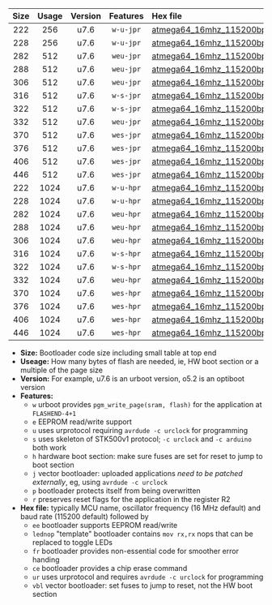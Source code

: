 |Size|Usage|Version|Features|Hex file|
|:-:|:-:|:-:|:-:|:--|
|222|256|u7.6|`w-u-jpr`|[atmega64_16mhz_115200bps_ur_vbl.hex](https://raw.githubusercontent.com/stefanrueger/urboot/main//atmega64_16mhz_115200bps_ur_vbl.hex)|
|228|256|u7.6|`w-u-jpr`|[atmega64_16mhz_115200bps_lednop_ur_vbl.hex](https://raw.githubusercontent.com/stefanrueger/urboot/main//atmega64_16mhz_115200bps_lednop_ur_vbl.hex)|
|282|512|u7.6|`weu-jpr`|[atmega64_16mhz_115200bps_ee_ur_vbl.hex](https://raw.githubusercontent.com/stefanrueger/urboot/main//atmega64_16mhz_115200bps_ee_ur_vbl.hex)|
|288|512|u7.6|`weu-jpr`|[atmega64_16mhz_115200bps_ee_lednop_ur_vbl.hex](https://raw.githubusercontent.com/stefanrueger/urboot/main//atmega64_16mhz_115200bps_ee_lednop_ur_vbl.hex)|
|306|512|u7.6|`weu-jpr`|[atmega64_16mhz_115200bps_ee_lednop_fr_ur_vbl.hex](https://raw.githubusercontent.com/stefanrueger/urboot/main//atmega64_16mhz_115200bps_ee_lednop_fr_ur_vbl.hex)|
|316|512|u7.6|`w-s-jpr`|[atmega64_16mhz_115200bps_vbl.hex](https://raw.githubusercontent.com/stefanrueger/urboot/main//atmega64_16mhz_115200bps_vbl.hex)|
|322|512|u7.6|`w-s-jpr`|[atmega64_16mhz_115200bps_lednop_vbl.hex](https://raw.githubusercontent.com/stefanrueger/urboot/main//atmega64_16mhz_115200bps_lednop_vbl.hex)|
|332|512|u7.6|`weu-jpr`|[atmega64_16mhz_115200bps_ee_lednop_fr_ce_ur_vbl.hex](https://raw.githubusercontent.com/stefanrueger/urboot/main//atmega64_16mhz_115200bps_ee_lednop_fr_ce_ur_vbl.hex)|
|370|512|u7.6|`wes-jpr`|[atmega64_16mhz_115200bps_ee_vbl.hex](https://raw.githubusercontent.com/stefanrueger/urboot/main//atmega64_16mhz_115200bps_ee_vbl.hex)|
|376|512|u7.6|`wes-jpr`|[atmega64_16mhz_115200bps_ee_lednop_vbl.hex](https://raw.githubusercontent.com/stefanrueger/urboot/main//atmega64_16mhz_115200bps_ee_lednop_vbl.hex)|
|406|512|u7.6|`wes-jpr`|[atmega64_16mhz_115200bps_ee_lednop_fr_vbl.hex](https://raw.githubusercontent.com/stefanrueger/urboot/main//atmega64_16mhz_115200bps_ee_lednop_fr_vbl.hex)|
|446|512|u7.6|`wes-jpr`|[atmega64_16mhz_115200bps_ee_lednop_fr_ce_vbl.hex](https://raw.githubusercontent.com/stefanrueger/urboot/main//atmega64_16mhz_115200bps_ee_lednop_fr_ce_vbl.hex)|
|222|1024|u7.6|`w-u-hpr`|[atmega64_16mhz_115200bps_ur.hex](https://raw.githubusercontent.com/stefanrueger/urboot/main//atmega64_16mhz_115200bps_ur.hex)|
|228|1024|u7.6|`w-u-hpr`|[atmega64_16mhz_115200bps_lednop_ur.hex](https://raw.githubusercontent.com/stefanrueger/urboot/main//atmega64_16mhz_115200bps_lednop_ur.hex)|
|282|1024|u7.6|`weu-hpr`|[atmega64_16mhz_115200bps_ee_ur.hex](https://raw.githubusercontent.com/stefanrueger/urboot/main//atmega64_16mhz_115200bps_ee_ur.hex)|
|288|1024|u7.6|`weu-hpr`|[atmega64_16mhz_115200bps_ee_lednop_ur.hex](https://raw.githubusercontent.com/stefanrueger/urboot/main//atmega64_16mhz_115200bps_ee_lednop_ur.hex)|
|306|1024|u7.6|`weu-hpr`|[atmega64_16mhz_115200bps_ee_lednop_fr_ur.hex](https://raw.githubusercontent.com/stefanrueger/urboot/main//atmega64_16mhz_115200bps_ee_lednop_fr_ur.hex)|
|316|1024|u7.6|`w-s-hpr`|[atmega64_16mhz_115200bps.hex](https://raw.githubusercontent.com/stefanrueger/urboot/main//atmega64_16mhz_115200bps.hex)|
|322|1024|u7.6|`w-s-hpr`|[atmega64_16mhz_115200bps_lednop.hex](https://raw.githubusercontent.com/stefanrueger/urboot/main//atmega64_16mhz_115200bps_lednop.hex)|
|332|1024|u7.6|`weu-hpr`|[atmega64_16mhz_115200bps_ee_lednop_fr_ce_ur.hex](https://raw.githubusercontent.com/stefanrueger/urboot/main//atmega64_16mhz_115200bps_ee_lednop_fr_ce_ur.hex)|
|370|1024|u7.6|`wes-hpr`|[atmega64_16mhz_115200bps_ee.hex](https://raw.githubusercontent.com/stefanrueger/urboot/main//atmega64_16mhz_115200bps_ee.hex)|
|376|1024|u7.6|`wes-hpr`|[atmega64_16mhz_115200bps_ee_lednop.hex](https://raw.githubusercontent.com/stefanrueger/urboot/main//atmega64_16mhz_115200bps_ee_lednop.hex)|
|406|1024|u7.6|`wes-hpr`|[atmega64_16mhz_115200bps_ee_lednop_fr.hex](https://raw.githubusercontent.com/stefanrueger/urboot/main//atmega64_16mhz_115200bps_ee_lednop_fr.hex)|
|446|1024|u7.6|`wes-hpr`|[atmega64_16mhz_115200bps_ee_lednop_fr_ce.hex](https://raw.githubusercontent.com/stefanrueger/urboot/main//atmega64_16mhz_115200bps_ee_lednop_fr_ce.hex)|

- **Size:** Bootloader code size including small table at top end
- **Useage:** How many bytes of flash are needed, ie, HW boot section or a multiple of the page size
- **Version:** For example, u7.6 is an urboot version, o5.2 is an optiboot version
- **Features:**
  + `w` urboot provides `pgm_write_page(sram, flash)` for the application at `FLASHEND-4+1`
  + `e` EEPROM read/write support
  + `u` uses urprotocol requiring `avrdude -c urclock` for programming
  + `s` uses skeleton of STK500v1 protocol; `-c urclock` and `-c arduino` both work
  + `h` hardware boot section: make sure fuses are set for reset to jump to boot section
  + `j` vector bootloader: uploaded applications *need to be patched externally*, eg, using `avrdude -c urclock`
  + `p` bootloader protects itself from being overwritten
  + `r` preserves reset flags for the application in the register R2
- **Hex file:** typically MCU name, oscillator frequency (16 MHz default) and baud rate (115200 default) followed by
  + `ee` bootloader supports EEPROM read/write
  + `lednop` "template" bootloader contains `mov rx,rx` nops that can be replaced to toggle LEDs
  + `fr` bootloader provides non-essential code for smoother error handing
  + `ce` bootloader provides a chip erase command
  + `ur` uses urprotocol and requires `avrdude -c urclock` for programming
  + `vbl` vector bootloader: set fuses to jump to reset, not the HW boot section
